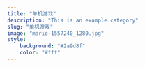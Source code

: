 ```yaml
---
title: "单机游戏"
description: "This is an example category"
slug: "单机游戏"
image: "mario-1557240_1280.jpg"
style:
    background: "#2a9d8f"
    color: "#fff"
---
```

